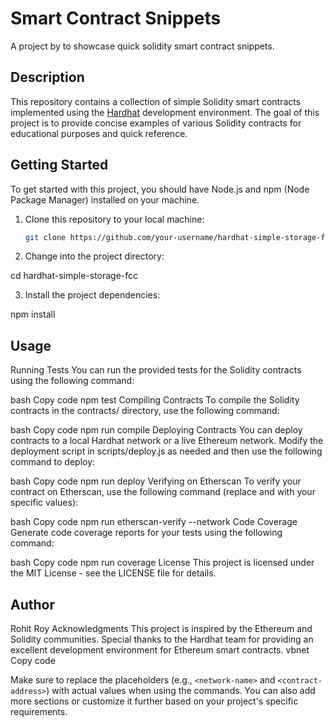 # Smart Contract Snippets

A project by to showcase quick solidity smart contract snippets.

## Description

This repository contains a collection of simple Solidity smart contracts implemented using the [Hardhat](https://hardhat.org/) development environment. The goal of this project is to provide concise examples of various Solidity contracts for educational purposes and quick reference.

## Getting Started

To get started with this project, you should have Node.js and npm (Node Package Manager) installed on your machine.

1. Clone this repository to your local machine:

   ```bash
   git clone https://github.com/your-username/hardhat-simple-storage-fcc.git
   ```

2. Change into the project directory:

cd hardhat-simple-storage-fcc

3. Install the project dependencies:

npm install

## Usage

Running Tests
You can run the provided tests for the Solidity contracts using the following command:

bash
Copy code
npm test
Compiling Contracts
To compile the Solidity contracts in the contracts/ directory, use the following command:

bash
Copy code
npm run compile
Deploying Contracts
You can deploy contracts to a local Hardhat network or a live Ethereum network. Modify the deployment script in scripts/deploy.js as needed and then use the following command to deploy:

bash
Copy code
npm run deploy
Verifying on Etherscan
To verify your contract on Etherscan, use the following command (replace <network-name> and <contract-address> with your specific values):

bash
Copy code
npm run etherscan-verify --network <network-name> <contract-address>
Code Coverage
Generate code coverage reports for your tests using the following command:

bash
Copy code
npm run coverage
License
This project is licensed under the MIT License - see the LICENSE file for details.

## Author

Rohit Roy
Acknowledgments
This project is inspired by the Ethereum and Solidity communities.
Special thanks to the Hardhat team for providing an excellent development environment for Ethereum smart contracts.
vbnet
Copy code

Make sure to replace the placeholders (e.g., `<network-name>` and `<contract-address>`) with actual values when using the commands. You can also add more sections or customize it further based on your project's specific requirements.

